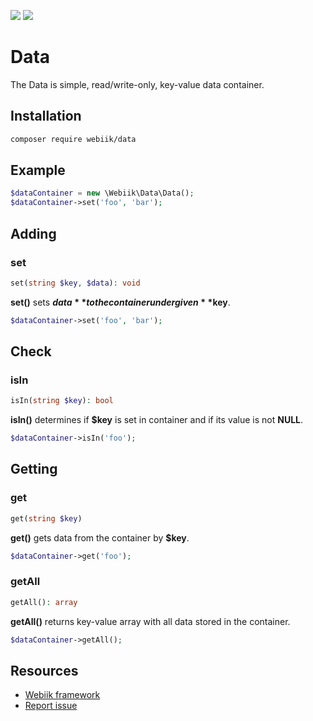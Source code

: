 <p align="left">
<img src="https://img.shields.io/packagist/l/webiik/webiik.svg"/>
<img src="https://img.shields.io/badge/dependencies-0-brightgreen.svg"/>
</p>

Data
====
The Data is simple, read/write-only, key-value data container.

Installation
------------
```bash
composer require webiik/data
```

Example
-------
```php
$dataContainer = new \Webiik\Data\Data();
$dataContainer->set('foo', 'bar');
```

Adding
------
### set
```php
set(string $key, $data): void
```
**set()** sets **$data** to the container under given **$key**.
```php
$dataContainer->set('foo', 'bar');
```

Check
-----
### isIn
```php
isIn(string $key): bool
```
**isIn()** determines if **$key** is set in container and if its value is not **NULL**. 
```php
$dataContainer->isIn('foo');
```

Getting
-------
### get
```php
get(string $key)
```
**get()** gets data from the container by **$key**.
```php
$dataContainer->get('foo');
```

### getAll
```php
getAll(): array
```
**getAll()** returns key-value array with all data stored in the container.
```php
$dataContainer->getAll();
```

Resources
---------
* [Webiik framework][1]
* [Report issue][2]

[1]: https://github.com/webiik/webiik
[2]: https://github.com/webiik/components/issues
